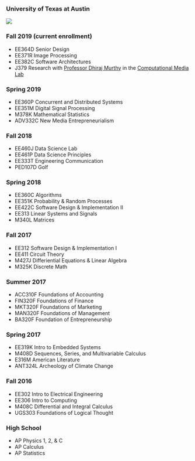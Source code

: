 ### University of Texas at Austin 
![](https://upload.wikimedia.org/wikipedia/commons/thumb/7/77/University_of_Texas_at_Austin_logo.svg/1280px-University_of_Texas_at_Austin_logo.svg.png)

### Fall 2019 (current enrollment)
- EE364D Senior Design
- EE371R Image Processing
- EE382C Software Architectures
- J379 Research with [Professor Dhiraj Murthy](https://www.dhirajmurthy.com/about/) in the [Computational Media Lab](http://www.computationalmedialab.com/)

### Spring 2019
- EE360P Concurrent and Distributed Systems
- EE351M Digital Signal Processing
- M378K Mathematical Statistics
- ADV332C New Media Entrepreneurialism

### Fall 2018
- EE460J Data Science Lab
- EE461P Data Science Principles
- EE333T Engineering Communication
- PED107D	Golf

### Spring 2018
- EE360C Algorithms 
- EE351K Probability & Random Processes
- EE422C Software Design & Implementation II
- EE313 Linear Systems and Signals
- M340L Matrices

### Fall 2017
- EE312 Software Design & Implementation I
- EE411 Circuit Theory
- M427J Differiential Equations & Linear Algebra
- M325K Discrete Math

### Summer 2017
- ACC310F Foundations of Accounting
- FIN320F Foundations of Finance
- MKT320F Foundations of Marketing
- MAN320F Foundations of Management
- BA320F Foundation of Entrepreneurship

### Spring 2017
- EE319K Intro to Embedded Systems
- M408D Sequences, Series, and Multivariable Calculus
- E316M American Literature
- ANT324L Archeology of Climate Change

### Fall 2016
- EE302 Intro to Electrical Engineering
- EE306 Intro to Computing
- M408C Differential and Integral Calculus
- UGS303 Foundations of Logical Thought

### High School
- AP Physics 1, 2, & C
- AP Calculus
- AP Statistics
